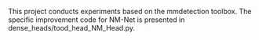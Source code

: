 This project conducts experiments based on the mmdetection toolbox. The specific improvement code for NM-Net is presented in dense_heads/tood_head_NM_Head.py.

